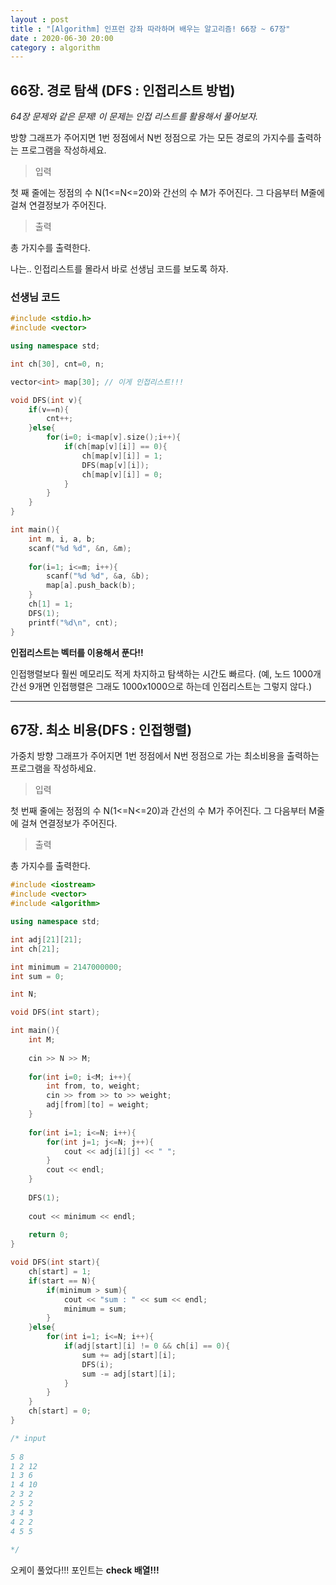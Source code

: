 ```yaml
---
layout : post
title : "[Algorithm] 인프런 강좌 따라하며 배우는 알고리즘! 66장 ~ 67장"
date : 2020-06-30 20:00
category : algorithm
---
```




## 66장. 경로 탐색 (DFS : 인접리스트 방법)

*64장 문제와 같은 문제! 이 문제는 인접 리스트를 활용해서 풀어보자.*

방향 그래프가 주어지면 1번 정점에서 N번 정점으로 가는 모든 경로의 가지수를 출력하는 프로그램을 작성하세요.

> 입력

첫 째 줄에는 정점의 수 N(1<=N<=20)와 간선의 수 M가 주어진다. 그 다음부터 M줄에 걸쳐 연결정보가 주어진다.

> 출력

총 가지수를 출력한다.


나는.. 인접리스트를 몰라서 바로 선생님 코드를 보도록 하자.

### 선생님 코드

```c++
#include <stdio.h>
#include <vector>

using namespace std;

int ch[30], cnt=0, n;

vector<int> map[30]; // 이게 인접리스트!!!

void DFS(int v){
    if(v==n){
        cnt++;
    }else{
        for(i=0; i<map[v].size();i++){
            if(ch[map[v][i]] == 0){
                ch[map[v][i]] = 1;
                DFS(map[v][i]);
                ch[map[v][i]] = 0;
            }
        }
    }
}

int main(){
    int m, i, a, b;
    scanf("%d %d", &n, &m);
    
    for(i=1; i<=m; i++){
        scanf("%d %d", &a, &b);
        map[a].push_back(b);
    }
    ch[1] = 1;
    DFS(1);
    printf("%d\n", cnt);
}
```

**인접리스트는 벡터를 이용해서 푼다!!**

인접행렬보다 훨씬 메모리도 적게 차지하고 탐색하는 시간도 빠르다. 
(예, 노드 1000개 간선 9개면 인접행렬은 그래도 1000x1000으로 하는데 인접리스트는 그렇지 않다.)



---

## 67장. 최소 비용(DFS : 인접행렬)

가중치 방향 그래프가 주어지면 1번 정점에서 N번 정점으로 가는 최소비용을 출력하는 프로그램을 작성하세요.

> 입력

첫 번째 줄에는 정점의 수 N(1<=N<=20)과 간선의 수 M가 주어진다. 그 다음부터 M줄에 걸쳐 연결정보가 주어진다.

> 출력

총 가지수를 출력한다.

```c++
#include <iostream>
#include <vector>
#include <algorithm>

using namespace std;

int adj[21][21];
int ch[21];

int minimum = 2147000000;
int sum = 0;

int N;

void DFS(int start);

int main(){
    int M;
    
    cin >> N >> M;
    
    for(int i=0; i<M; i++){
        int from, to, weight;
        cin >> from >> to >> weight;
        adj[from][to] = weight;
    }
    
    for(int i=1; i<=N; i++){
        for(int j=1; j<=N; j++){
            cout << adj[i][j] << " ";
        }
        cout << endl;
    }
    
    DFS(1);
    
    cout << minimum << endl;
    
    return 0;
}

void DFS(int start){
    ch[start] = 1;
    if(start == N){
        if(minimum > sum){
            cout << "sum : " << sum << endl;
            minimum = sum;
        }
    }else{
        for(int i=1; i<=N; i++){
            if(adj[start][i] != 0 && ch[i] == 0){
                sum += adj[start][i];
                DFS(i);
                sum -= adj[start][i];
            }
        }
    }
    ch[start] = 0;
}

/* input
 
5 8
1 2 12
1 3 6
1 4 10
2 3 2
2 5 2
3 4 3
4 2 2
4 5 5
 
*/
```

오케이 풀었다!!!
포인트는 **check 배열!!!**

